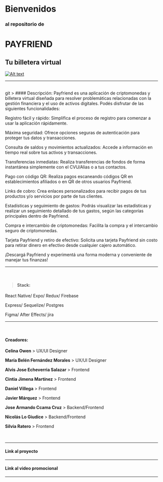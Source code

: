 # Bienvenidos 
### al repositorio de 
# PAYFRIEND 
## Tu billetera virtual

[![Alt text](https://img.youtube.com/vi/TR0aJcHSstg/0.jpg)](https://www.youtube.com/watch?v=TR0aJcHSstg)                    

-------------
<br>
git
>  #### Descripción:
Payfriend es una aplicación de criptomonedas y billetera virtual diseñada para resolver problemáticas relacionadas con la gestión financiera y el uso de activos digitales. Podés disfrutar de las siguientes funcionalidades:

Registro fácil y rápido: Simplifica el proceso de registro para comenzar a usar la aplicación rápidamente.

Máxima seguridad: Ofrece opciones seguras de autenticación para proteger tus datos y transacciones.

Consulta de saldos y movimientos actualizados: Accede a información en tiempo real sobre tus activos y transacciones.

Transferencias inmediatas: Realiza transferencias de fondos de forma instantánea simplemente con el CVU/Alias o a tus contactos.

Pago con código QR: Realiza pagos escaneando códigos QR en establecimientos afiliados o en QR de otros usuarios Payfriend.

Links de cobro: Crea enlaces personalizados para recibir pagos de tus productos y/o servicios por parte de tus clientes.

Estadísticas y seguimiento de gastos: Podrás visualizar las estadísticas y realizar un seguimiento detallado de tus gastos, según las categorías principales dentro de Payfriend. 

Compra e intercambio de criptomonedas: Facilita la compra y el intercambio seguro de criptomonedas.

Tarjeta Payfriend y retiro de efectivo: Solicita una tarjeta Payfriend sin costo para retirar dinero en efectivo desde cualquier cajero automático.

¡Descargá Payfriend y experimentá una forma moderna y conveniente de manejar tus finanzas!

-------------
<br>

>  #### Stack:
React Native/ Expo/ Redux/ Firebase

Express/ Sequelize/ Postgres

Figma/ After Effects/ jira


-------------

<br>

#### Creadores:
**Celina Owen** > UX/UI Designer

**María Belén Fernández Morales** > UX/UI Designer

**Alvis Jose Echeverria Salazar** > Frontend

**Cintia Jimena Martínez** > Frontend

**Daniel Villega** > Frontend

**Javier Márquez** > Frontend

**Jose Armando Ccama Cruz** > Backend/Frontend

**Nicolás Lo Giudice** > Backend/Frontend

**Silvia Ratero** > Frontend

<br>

-------------

#### Link al proyecto 


-------------

#### Link al video promocional 


-------------
